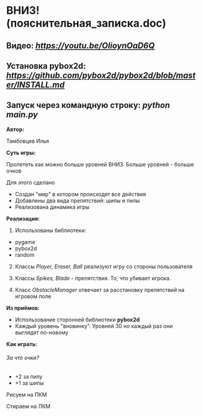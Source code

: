 # ВНИЗ! (пояснительная_записка.doc)
## Видео: <i>https://youtu.be/OIioynOaD6Q</i>
## Установка pybox2d: <i>https://github.com/pybox2d/pybox2d/blob/master/INSTALL.md</i>
## Запуск через командную строку: <i>python main.py</i>

**Автор:**

Тамбовцев Илья

**Суть игры:**

Пролететь как можно
больше уровней ВНИЗ.
Больше уровней - больше очков

Для этого сделано
- Создан &quot;мир&quot; в котором происходят все действия
- Добавлены два вида препятствий: шипы и пилы
- Реализована динамика игры

**Реализация:**

1)  Использованы библиотеки:
- pygame
- pybox2d
- random

2) Классы _Player, Eraser, Ball_ реализуют игру со стороны пользователя

3) Классы _Spikes, Blade_ - препятствия. То, что убивает игрока.

4) Класс _ObstacleManager_ отвечает за расстановку препятствий на игровом поле

**Из приёмов:**

-  Использование сторонней библиотеки **pybox2d**
-  Каждый уровень &quot;вновинку&quot;. Уровней 30 но каждый раз они выглядят по-новому

**Как играть:**
###### За что очки?
- +2 за пилу
- +1 за шипы

Рисуем на ПКМ

Стираем на ЛКМ

